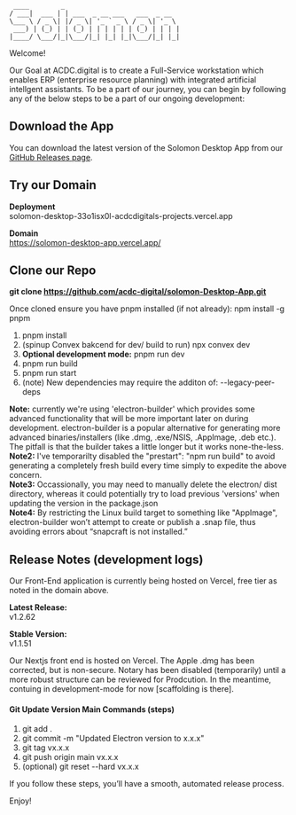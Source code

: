      ____        _                             
    / ___|  ___ | | ___  _ __ ___   ___  _ __  
    \___ \ / _ \| |/ _ \| '_ ` _ \ / _ \| '_ \ 
     ___) | (_) | | (_) | | | | | | (_) | | | |
    |____/ \___/|_|\___/|_| |_| |_|\___/|_| |_|

Welcome!

Our Goal at ACDC.digital is to create a Full-Service workstation which enables ERP (enterprise resource planning) with integrated artificial intellgent assistants. To be a part of our journey, you can begin by following any of the below steps to be a part of our ongoing development:

## Download the App

You can download the latest version of the Solomon Desktop App from our [GitHub Releases page](https://github.com/acdc-digital/solomon-Desktop-App/releases).

## Try our Domain

**Deployment**   
solomon-desktop-33o1isx0l-acdcdigitals-projects.vercel.app

**Domain**   
https://solomon-desktop-app.vercel.app/

## Clone our Repo
**git clone https://github.com/acdc-digital/solomon-Desktop-App.git**

Once cloned ensure you have pnpm installed (if not already): npm install -g pnpm

1. pnpm install
2. (spinup Convex bakcend for dev/ build to run) npx convex dev
3. **Optional development mode:** pnpm run dev
4. pnpm run build
5. pnpm run start
6. (note) New dependencies may require the additon of: --legacy-peer-deps

**Note:** currently we're using 'electron-builder' which provides some advanced functionality that will be more important later on during development. electron-builder is a popular alternative for generating more advanced binaries/installers (like .dmg, .exe/NSIS, .AppImage, .deb etc.). The pitfall is that the builder takes a little longer but it works none-the-less.   
**Note2:** I've temporarilty disabled the "prestart": "npm run build" to avoid generating a completely fresh build every time simply to expedite the above concern.   
**Note3:** Occassionally, you may need to manually delete the electron/ dist directory, whereas it could potentially try to load previous 'versions' when updating the version in the package.json  
**Note4:** By restricting the Linux build target to something like "AppImage", electron-builder won’t attempt to create or publish a .snap file, thus avoiding errors about “snapcraft is not installed.”

## Release Notes (development logs)
Our Front-End application is currently being hosted on Vercel, free tier as noted in the domain above.

**Latest Release:**   
v1.2.62   

**Stable Version:**   
v1.1.51   

Our Nextjs front end is hosted on Vercel. The Apple .dmg has been corrected, but is non-secure. Notary has been disabled (temporarily) until a more robust structure can be reviewed for Prodcution. In the meantime, contuing in development-mode for now [scaffolding is there].

#### Git Update Version Main Commands (steps)
1. git add .
2. git commit -m "Updated Electron version to x.x.x"
3. git tag vx.x.x
4. git push origin main vx.x.x
5. (optional) git reset --hard vx.x.x

If you follow these steps, you’ll have a smooth, automated release process.

Enjoy!
